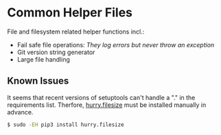 # Common Helper Files

File and filesystem related helper functions incl.:

* Fail safe file operations: *They log errors but never throw an exception*
* Git version string generator
* Large file handling

## Known Issues
It seems that recent versions of setuptools can't handle a "." in the requirements list.
Therfore, [hurry.filesize](https://pypi.python.org/pypi/hurry.filesize) must be installed manually in advance.

```sh
$ sudo -EH pip3 install hurry.filesize
``` 

